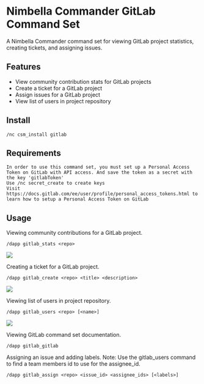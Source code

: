 # Nimbella Commander GitLab Command Set
A Nimbella Commander command set for viewing GitLab project statistics, creating tickets, and assigning issues.

## Features
- View community contribution stats for GitLab projects
- Create a ticket for a GitLab project
- Assign issues for a GitLab project
- View list of users in project repository

## Install
```
/nc csm_install gitlab
```

## Requirements
```
In order to use this command set, you must set up a Personal Access Token on GitLab with API access. And save the token as a secret with the key 'gitlabToken'
Use /nc secret_create to create keys
Visit https://docs.gitlab.com/ee/user/profile/personal_access_tokens.html to learn how to setup a Personal Access Token on GitLab
```

## Usage
Viewing community contributions for a GitLab project.
```
/dapp gitlab_stats <repo>
```
![](https://raw.githubusercontent.com/nimbella/command-sets/tree/master/gitlab/screenshots/statsCommandScreenshot.PNG)

Creating a ticket for a GitLab project.
```
/dapp gitlab_create <repo> <title> <description>
```
![](https://raw.githubusercontent.com/nimbella/command-sets/tree/master/gitlab/screenshots/createCommandScreenshot.PNG)

Viewing list of users in project repository.
```
/dapp gitlab_users <repo> [<name>]
```
![](https://raw.githubusercontent.com/nimbella/command-sets/tree/master/gitlab/screenshots/usersCommandScreenshot.PNG)

Viewing GitLab command set documentation.
```
/dapp gitlab_gitlab
```

Assigning an issue and adding labels.
Note: Use the gitlab_users command to find a team members id to use for the assignee_id.
```
/dapp gitlab_assign <repo> <issue_id> <assignee_ids> [<labels>]
```
